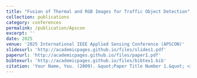 ```yaml
---
title: "Fusion of Thermal and RGB Images for Traffic Object Detection"
collection: publications
category: conferences
permalink: /publication/Apscon
excerpt: ''
date: 2025
venue: '2025 International IEEE Applied Sensing Conference (APSCON)'
slidesurl: 'http://academicpages.github.io/files/slides1.pdf'
paperurl: 'http://academicpages.github.io/files/paper1.pdf'
bibtexurl: 'http://academicpages.github.io/files/bibtex1.bib'
citation: 'Your Name, You. (2009). &quot;Paper Title Number 1.&quot; <i>Journal 1</i>. 1(1).'
---
```


